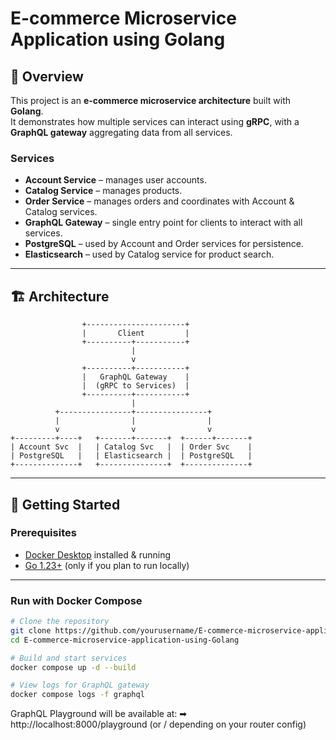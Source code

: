 # E-commerce Microservice Application using Golang

## 📌 Overview
This project is an **e-commerce microservice architecture** built with **Golang**.  
It demonstrates how multiple services can interact using **gRPC**, with a **GraphQL gateway** aggregating data from all services.

### Services
- **Account Service** – manages user accounts.
- **Catalog Service** – manages products.
- **Order Service** – manages orders and coordinates with Account & Catalog services.
- **GraphQL Gateway** – single entry point for clients to interact with all services.
- **PostgreSQL** – used by Account and Order services for persistence.
- **Elasticsearch** – used by Catalog service for product search.

---

## 🏗 Architecture

```text
                +----------------------+
                |       Client         |
                +----------+-----------+
                           |
                           v
                +----------+-----------+
                |   GraphQL Gateway    |
                |  (gRPC to Services)  |
                +----------+-----------+
                           |
          +----------------+----------------+
          |                |                |
          v                v                v
+---------+----+   +-------+-------+  +------+-------+
| Account Svc  |   | Catalog Svc   |  | Order Svc    |
| PostgreSQL   |   | Elasticsearch |  | PostgreSQL   |
+--------------+   +---------------+  +--------------+
```
---

## 🚀 Getting Started

### Prerequisites
- [Docker Desktop](https://www.docker.com/products/docker-desktop) installed & running
- [Go 1.23+](https://go.dev/dl/) (only if you plan to run locally)

---

### Run with Docker Compose
```bash
# Clone the repository
git clone https://github.com/yourusername/E-commerce-microservice-application-using-Golang.git
cd E-commerce-microservice-application-using-Golang

# Build and start services
docker compose up -d --build

# View logs for GraphQL gateway
docker compose logs -f graphql

```
GraphQL Playground will be available at:
➡ http://localhost:8000/playground (or / depending on your router config)